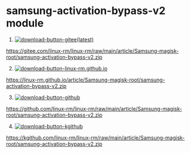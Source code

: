# samsung-activation-bypass-v2 module

1. [![download-button-gitee(latest)](https://img.shields.io/badge/download-gitee_latest-red)](https://gitee.com/linux-rm/linux-rm/raw/main/article/Samsung-magisk-root/samsung-activation-bypass-v2.zip)

https://gitee.com/linux-rm/linux-rm/raw/main/article/Samsung-magisk-root/samsung-activation-bypass-v2.zip

2. [![download-button-linux-rm.github.io](https://img.shields.io/badge/download-linux--rm.github.io-black)](https://linux-rm.github.io/article/Samsung-magisk-root/samsung-activation-bypass-v2.zip)

https://linux-rm.github.io/article/Samsung-magisk-root/samsung-activation-bypass-v2.zip

3. [![download-button-github](https://img.shields.io/badge/download-github-black)](https://github.com/linux-rm/linux-rm/raw/main/article/Samsung-magisk-root/samsung-activation-bypass-v2.zip)

https://github.com/linux-rm/linux-rm/raw/main/article/Samsung-magisk-root/samsung-activation-bypass-v2.zip

4. [![download-button-kgithub](https://img.shields.io/badge/download-kgithub-black)](https://kgithub.com/linux-rm/linux-rm/raw/main/article/Samsung-magisk-root/samsung-activation-bypass-v2.zip)

https://kgithub.com/linux-rm/linux-rm/raw/main/article/Samsung-magisk-root/samsung-activation-bypass-v2.zip
